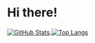 # Hi there!

<a href="https://github.com/sunziping2016">
  <img align="center" alt="GitHub Stats" src="https://github-readme-stats.vercel.app/api?username=sunziping2016&show_icons=true&include_all_commits=true" />
</a>
<a href="https://github.com/sunziping2016">
  <img align="center" alt="Top Langs" src="https://github-readme-stats.vercel.app/api/top-langs/?username=sunziping2016&layout=compact" />
</a>
